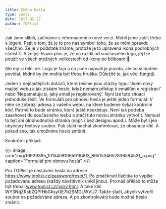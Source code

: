 ```yaml
---
title: Změna hesla
type: posts
date: 2017-02-27
author: TOPlist
---
```

Jak jsme slíbili, začínáme s informacemi o nové verzi. Mohli jsme začít třeba s logem. Psát o tom, že je to pro nás symbol toho, že se mění opravdu všechno. Že je v podstatě známé, protože je to upravená ikona podrobných statistik. A že její hlavní plus je, že na rozdíl od současného loga, jej lze použít ve všech možných velikostech od ikony po billboard 🙂

Ale my si řekli ne. Logo je fajn a co jsme napsali je pravda, ale co si budem povídat, klidně by jím mohla být třeba hruška. Důležité je, jak věci fungují.

Jeden z nejčastějších dotazů, které řešíme jsou otázky typu: ‘Jsem nový majitel webu a jak získám heslo, když nemám přístup k emailům v registraci’ nebo ‘Nepamatuju si, jaký email je registrovaný’. Nyní lze tuto situaci jednoduše řešit.
Ve formuláři pro obnovu hesla je ještě jeden formulář. V něm se zobrazí adresa z vašeho webu, na které budeme čekat kontrolní kód. Patrně to bude stránka, která ještě neexistuje. Není tak potřeba zasahovat do současného webu a stačí tuto novou stránku vytvořit. Nemusí to být ani plnohodnotná stránka (např. i bez designu apod.). Může být i jen obyčejný textový soubor.
Pak stačí nechat zkontrolovat, že obsahuje klíč. A pokud ano, tak umožníme heslo změnit.

Konkrétní příklad:

{{< image src="img/16939385_10154081065916403_8651534652836594531_n.png" caption="Formulář pro obnovu hesla" >}}

Pro TOPlist je nastavení hesla na adrese https://www.toplist.cz/password/reset/1. Po zmáčknutí tlačítka to vypíše požadovanu adresu (každý návštěvník uvidí jinou). Pro náš příklad to může být třeba: www.toplist.cz/jvdrv.html. A také klíč WY3NqZRsbZQPfHbGksyOE7b2SMGLWVU7. Takže stačí, abych vytvořil soubor na požadováné adrese. A po zkontrolování bude možné heslo změnit.